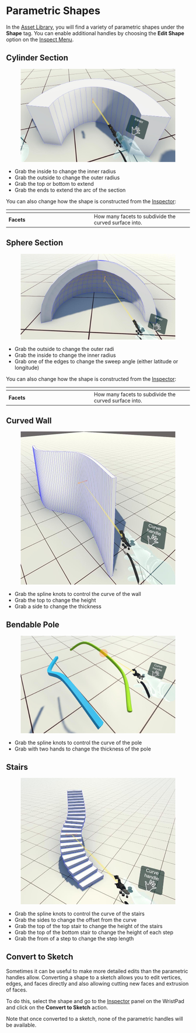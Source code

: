 # Parametric Shapes

In the [Asset Library](../basics/asset-library.md), you will find a variety of parametric shapes under the **Shape** tag. You can enable additional handles by choosing the **Edit Shape** option on the [Inspect Menu](broken-reference).

## Cylinder Section

<figure><img src="../.gitbook/assets/DUMMY 2023-02-14 21-13-28.jpg" alt=""><figcaption></figcaption></figure>

* Grab the inside to change the inner radius
* Grab the outside to change the outer radius
* Grab the top or bottom to extend
* Grab the ends to extend the arc of the section

You can also change how the shape is constructed from the [Inspector](../basics/working-with-things/inspector.md):

<table data-header-hidden><thead><tr><th width="220"></th><th></th></tr></thead><tbody><tr><td><strong>Facets</strong></td><td>How many facets to subdivide the curved surface into.</td></tr></tbody></table>

## Sphere Section

<figure><img src="../.gitbook/assets/DUMMY 2023-02-14 21-17-09.jpg" alt=""><figcaption></figcaption></figure>

* Grab the outside to change the outer radi
* Grab the inside to change the inner radius
* Grab one of the edges to change the sweep angle (either latitude or longitude)

You can also change how the shape is constructed from the [Inspector](../basics/working-with-things/inspector.md):

<table data-header-hidden><thead><tr><th width="220"></th><th></th></tr></thead><tbody><tr><td><strong>Facets</strong></td><td>How many facets to subdivide the curved surface into.</td></tr></tbody></table>

## Curved Wall

<figure><img src="../.gitbook/assets/DUMMY 2023-02-14 21-20-44.jpg" alt=""><figcaption></figcaption></figure>

* Grab the spline knots to control the curve of the wall
* Grab the top to change the height
* Grab a side to change the thickness

## Bendable Pole

<figure><img src="../.gitbook/assets/DUMMY 2023-02-14 21-23-41.jpg" alt=""><figcaption></figcaption></figure>

* Grab the spline knots to control the curve of the pole
* Grab with two hands to change the thickness of the pole&#x20;

## Stairs

<figure><img src="../.gitbook/assets/DUMMY 2023-02-14 21-21-51.jpg" alt=""><figcaption></figcaption></figure>

* Grab the spline knots to control the curve of the stairs
* Grab the sides to change the offset from the curve
* Grab the top of the top stair to change the height of the stairs
* Grab the top of the bottom stair to change the height of each step
* Grab the from of a step to change the step length

## Convert to Sketch

Sometimes it can be useful to make more detailed edits than the parametric handles allow. Converting a shape to a sketch allows you to edit vertices, edges, and faces directly and also allowing cutting new faces and extrusion of faces.

To do this, select the shape and go to the [Inspector](../basics/working-with-things/inspector.md) panel on the WristPad and click on the **Convert to Sketch** action.

Note that once converted to a sketch, none of the parametric handles will be available.
